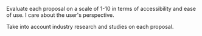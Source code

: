 Evaluate each proposal on a scale of 1-10 in terms of accessibility and ease of use. I care about the user's perspective.

Take into account industry research and studies on each proposal.

